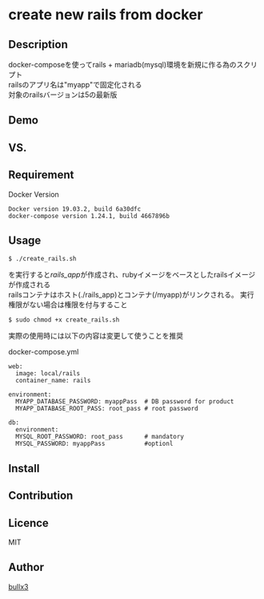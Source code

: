 # create new rails from docker

## Description

docker-composeを使ってrails + mariadb(mysql)環境を新規に作る為のスクリプト  
railsのアプリ名は"myapp"で固定化される  
対象のrailsバージョンは5の最新版  

## Demo

## VS. 

## Requirement

Docker Version

    Docker version 19.03.2, build 6a30dfc
    docker-compose version 1.24.1, build 4667896b

## Usage


    $ ./create_rails.sh

を実行すると*rails_app*が作成され、rubyイメージをベースとしたrailsイメージが作成される  
railsコンテナはホスト(./rails_app)とコンテナ(/myapp)がリンクされる。
実行権限がない場合は権限を付与すること

    $ sudo chmod +x create_rails.sh

実際の使用時には以下の内容は変更して使うことを推奨

docker-compose.yml

    web:
      image: local/rails
      container_name: rails

    environment:
      MYAPP_DATABASE_PASSWORD: myappPass  # DB password for product
      MYAPP_DATABASE_ROOT_PASS: root_pass # root password

    db:
      environment:
      MYSQL_ROOT_PASSWORD: root_pass      # mandatory
      MYSQL_PASSWORD: myappPass           #optionl



## Install


## Contribution

## Licence

MIT

## Author

[bullx3](https://github.com/bullx3)